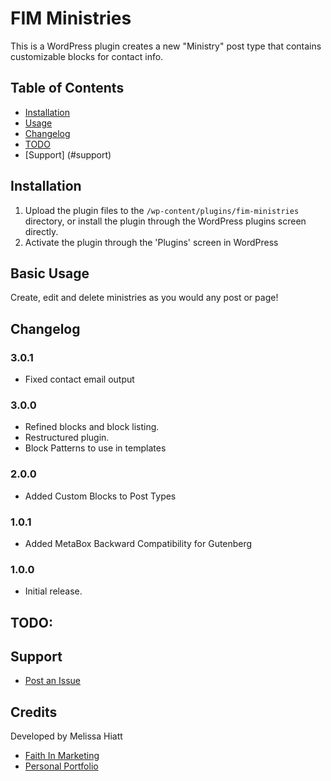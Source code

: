 # FIM Ministries

This is a WordPress plugin creates a new "Ministry" post type that contains customizable blocks for contact info.

## Table of Contents

- [Installation](#installation)
- [Usage](#usage)
- [Changelog](#changelog)
- [TODO](#todo)
- [Support] (#support)

## Installation

1. Upload the plugin files to the `/wp-content/plugins/fim-ministries` directory, or install the plugin through the WordPress plugins screen directly.
1. Activate the plugin through the 'Plugins' screen in WordPress


## Basic Usage
Create, edit and delete ministries as you would any post or page!


## Changelog

### 3.0.1
* Fixed contact email output


### 3.0.0
* Refined blocks and block listing.
* Restructured plugin.
* Block Patterns to use in templates


### 2.0.0
* Added Custom Blocks to Post Types

### 1.0.1
* Added MetaBox Backward Compatibility for Gutenberg

### 1.0.0
* Initial release.


## TODO:


## Support
* [Post an Issue](/issues)


## Credits
Developed by Melissa Hiatt
* [Faith In Marketing](https://faithinmarketing.com)
* [Personal Portfolio](https://designcodespace.com)
